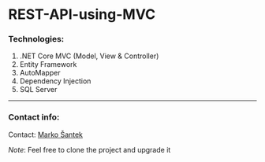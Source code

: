 # REST-API-using-MVC 

### Technologies: 
1. .NET Core MVC (Model, View & Controller)
2. Entity Framework
3. AutoMapper
4. Dependency Injection
5. SQL Server

---

### Contact info:
Contact: [Marko Šantek](https://github.com/MarkSant23)

*Note*: Feel free to clone the project and upgrade it
